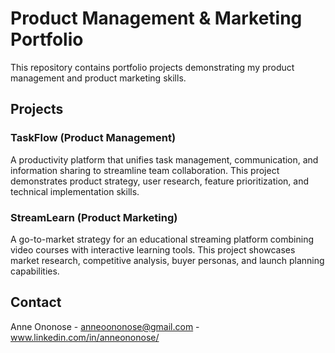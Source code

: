 # Product Management & Marketing Portfolio

This repository contains portfolio projects demonstrating my product management and product marketing skills.

## Projects

### TaskFlow (Product Management)
A productivity platform that unifies task management, communication, and information sharing to streamline team collaboration. This project demonstrates product strategy, user research, feature prioritization, and technical implementation skills.

### StreamLearn (Product Marketing)
A go-to-market strategy for an educational streaming platform combining video courses with interactive learning tools. This project showcases market research, competitive analysis, buyer personas, and launch planning capabilities.

## Contact

Anne Ononose - anneoononose@gmail.com - www.linkedin.com/in/anneononose/

